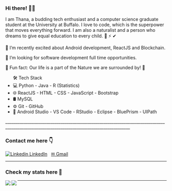 ### Hi there! 🙋‍♀️
I am Thana, a budding tech enthusiast and a computer science graduate student at the University at Buffalo.
I love to code, which is the superpower that moves everything forward.
I am also a naturalist and a person who dreams to give equal education to every child. 🎈 ⚡ ✔


🌱 I’m recently excited about Android development, ReactJS and Blockchain.

👯 I’m looking for software development full time opportunities.

🎀 Fun fact: Our life is a part of the Nature we are surrounded by! 💚

<ul>
🛠  Tech Stack
<li>
💻   Python - Java - R (Statistics)
</li>
<li>
🌐   ReactJS - HTML - CSS - JavaScript - Bootstrap
</li>
<li>
🛢   MySQL
</li>
<li>
⚙️   Git - GitHub 
</li>
<li>
🔧   Android Studio - VS Code - RStudio - Eclipse - BluePrism - UIPath
 </li>
</ul>
___________________________________________________________________________________________________________________________________________

### Contact me here 👇
[![Linkedin](https://i.stack.imgur.com/gVE0j.png) LinkedIn](https://www.linkedin.com/public-profile/settings?trk=d_flagship3_profile_self_view_public_profile&lipi=urn%3Ali%3Apage%3Ad_flagship3_profile_self_edit_contact_info%3Bi3LC7lw5TemYOdFA7TxWLQ%3D%3D)
&nbsp;
<a href="mailto: thanashreej@gmail.com">✉ Gmail</a>
____________________________________________________________________________________________________________________________________________________

### Check my stats here 👑
<a href="https://github.com/thanashr/github-readme-stats">
  <img align="left" src="https://github-readme-stats.vercel.app/api/?username=thanashr&show_icons=true&theme=material-palenight&repo=github-readme-stats" />
</a>
<a href="https://github.com/thanashr/convoychat">
  <img align="left" src="https://github-readme-stats.vercel.app/api/top-langs/?username=thanashr&show_icons=true&theme=material-palenight&repo=convoychat" />
</a>

___________________________________________________________________________________________________________________________________________________________



